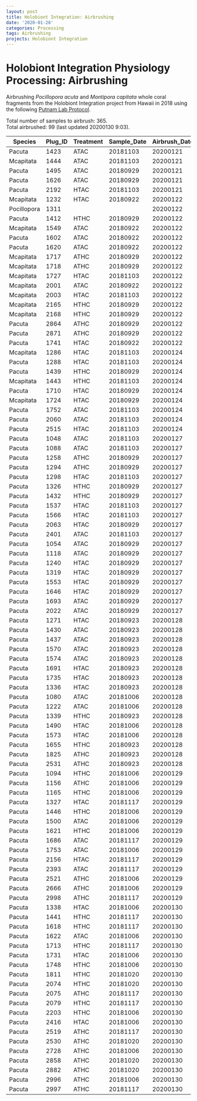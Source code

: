 ```yaml
---
layout: post
title: Holobiont Integration: Airbrushing
date: '2020-01-28'
categories: Processing
tags: Airbrushing
projects: Holobiont Integration
---
```


# Holobiont Integration Physiology Processing: Airbrushing

Airbrushing *Pocillopora acuta* and *Montipora capitata* whole coral fragments from the Holobiont Integration project from Hawaii in 2018 using the following [Putnam Lab Protocol](https://emmastrand.github.io/EmmaStrand_Notebook/Airbrushing-Protocol/).  

Total number of samples to airbrush: 365.  
Total airbrushed: 99 (last updated 20200130 9:03).  

| Species     | Plug_ID | Treatment | Sample_Date | Airbrush_Date | Airbrush_Tech | Homogenate_Vol_mL |
|-------------|---------|-----------|-------------|---------------|---------------|-------------------|
| Pacuta      | 1423    | ATAC      | 20181103    | 20200121      | ES            | 35                |
| Mcapitata   | 1444    | ATAC      | 20181103    | 20200121      | ES            | 25                |
| Pacuta      | 1495    | ATAC      | 20180929    | 20200121      | ES            | 12                |
| Pacuta      | 1626    | ATAC      | 20180929    | 20200121      | ES            | 40                |
| Pacuta      | 2192    | HTAC      | 20181103    | 20200121      | ES            | 20                |
| Mcapitata   | 1232    | HTAC      | 20180922    | 20200122      | ES            | 24                |
| Pocillopora | 1311    |           |             | 20200122      | ES            | 12.5              |
| Pacuta      | 1412    | HTHC      | 20180929    | 20200122      | ES            | 10                |
| Mcapitata   | 1549    | ATAC      | 20180922    | 20200122      | ES            | 32.5              |
| Pacuta      | 1602    | ATAC      | 20180922    | 20200122      | ES            | 18                |
| Pacuta      | 1620    | ATAC      | 20180922    | 20200122      | ES            | 11.5              |
| Mcapitata   | 1717    | ATHC      | 20180929    | 20200122      | ES            | 27                |
| Mcapitata   | 1718    | ATHC      | 20180929    | 20200122      | ES            | 40                |
| Mcapitata   | 1727    | HTAC      | 20181103    | 20200122      | ES            | 15                |
| Mcapitata   | 2001    | ATAC      | 20180922    | 20200122      | ES            | 17                |
| Mcapitata   | 2003    | HTAC      | 20181103    | 20200122      | ES            | 22.5              |
| Mcapitata   | 2165    | HTHC      | 20180929    | 20200122      | ES            | 29                |
| Mcapitata   | 2168    | HTHC      | 20180929    | 20200122      | ES            | 55                |
| Pacuta      | 2864    | ATHC      | 20180929    | 20200122      | ES            | 16                |
| Pacuta      | 2871    | ATHC      | 20180929    | 20200122      | ES            | 17                |
| Pacuta      | 1741    | HTAC      | 20180922    | 20200122      | ES            | 17.5              |
| Mcapitata   | 1286    | HTAC      | 20181103    | 20200124      | AF            | 15                |
| Pacuta      | 1288    | HTAC      | 20181103    | 20200124      | AF            | 17                |
| Pacuta      | 1439    | HTHC      | 20180929    | 20200124      | AF            | 19                |
| Mcapitata   | 1443    | HTHC      | 20181103    | 20200124      | AF            | 18                |
| Pacuta      | 1710    | HTAC      | 20180929    | 20200124      | AF            | 49                |
| Mcapitata   | 1724    | HTAC      | 20180929    | 20200124      | AF            | 30                |
| Pacuta      | 1752    | ATAC      | 20181103    | 20200124      | AF            | 12.5              |
| Pacuta      | 2060    | ATAC      | 20181103    | 20200124      | AF            | 16                |
| Pacuta      | 2515    | HTAC      | 20181103    | 20200124      | AF            | 15.5              |
| Pacuta      | 1048    | ATAC      | 20181103    | 20200127      | AF            | 8.5               |
| Pacuta      | 1088    | ATAC      | 20181103    | 20200127      | AM            | 17.5              |
| Pacuta      | 1258    | ATHC      | 20180929    | 20200127      | AF            | 9                 |
| Pacuta      | 1294    | ATHC      | 20180929    | 20200127      | AM            | 8                 |
| Pacuta      | 1298    | HTAC      | 20181103    | 20200127      | AF            | 17                |
| Pacuta      | 1326    | HTHC      | 20180929    | 20200127      | AF            | 14.5              |
| Pacuta      | 1432    | HTHC      | 20180929    | 20200127      | AM            | 22.5              |
| Pacuta      | 1537    | HTAC      | 20181103    | 20200127      | AF            | 8.5               |
| Pacuta      | 1566    | HTAC      | 20181103    | 20200127      | AM            | 13                |
| Pacuta      | 2063    | HTAC      | 20180929    | 20200127      | AM            | 34.5              |
| Pacuta      | 2401    | ATAC      | 20181103    | 20200127      | AM            | 10                |
| Pacuta      | 1054    | ATAC      | 20180929    | 20200127      | AM            | 22                |
| Pacuta      | 1118    | ATAC      | 20180929    | 20200127      | AM            | 17                |
| Pacuta      | 1240    | HTAC      | 20180929    | 20200127      | AF            | 7.5               |
| Pacuta      | 1319    | HTAC      | 20180929    | 20200127      | AF            | 16                |
| Pacuta      | 1553    | HTAC      | 20180929    | 20200127      | AF            | 15                |
| Pacuta      | 1646    | HTAC      | 20180929    | 20200127      | AF            | 17                |
| Pacuta      | 1693    | ATAC      | 20180929    | 20200127      | AM            | 30                |
| Pacuta      | 2022    | ATAC      | 20180929    | 20200127      | AM            | 20                |
| Pacuta      | 1271    | HTAC      | 20180923    | 20200128      | DC            | 17.5              |
| Pacuta      | 1430    | ATAC      | 20180923    | 20200128      | DC            | 20                |
| Pacuta      | 1437    | ATAC      | 20180923    | 20200128      | DC            | 47.5              |
| Pacuta      | 1570    | ATAC      | 20180923    | 20200128      | DC            | 30                |
| Pacuta      | 1574    | ATAC      | 20180923    | 20200128      | DC            | 20                |
| Pacuta      | 1691    | HTAC      | 20180923    | 20200128      | DC            | 12.5              |
| Pacuta      | 1735    | HTAC      | 20180923    | 20200128      | DC            | 29                |
| Pacuta      | 1336    | HTAC      | 20180923    | 20200128      | DC            | 9                 |
| Pacuta      | 1080    | ATAC      | 20181006    | 20200128      | AM            | 37.5              |
| Pacuta      | 1222    | ATAC      | 20181006    | 20200128      | AM            | 47                |
| Pacuta      | 1339    | HTHC      | 20180923    | 20200128      | DC            | 15                |
| Pacuta      | 1490    | HTAC      | 20181006    | 20200128      | AM            | 12                |
| Pacuta      | 1573    | HTAC      | 20181006    | 20200128      | AM            | 25                |
| Pacuta      | 1655    | HTHC      | 20180923    | 20200128      | DC            | 18                |
| Pacuta      | 1825    | ATHC      | 20180923    | 20200128      | DC            | 24.5              |
| Pacuta      | 2531    | ATHC      | 20180923    | 20200128      | DC            | 20                |
| Pacuta      | 1094    | HTHC      | 20181006    | 20200129      | AM            | 12.5              |
| Pacuta      | 1156    | ATHC      | 20181006    | 20200129      | AF            | 12.5              |
| Pacuta      | 1165    | HTHC      | 20181006    | 20200129      | AF            | 12                |
| Pacuta      | 1327    | HTAC      | 20181117    | 20200129      | AF            | 5                 |
| Pacuta      | 1446    | HTHC      | 20181006    | 20200129      | AM            | 37.5              |
| Pacuta      | 1500    | ATAC      | 20181006    | 20200129      | AF            | 15                |
| Pacuta      | 1621    | HTHC      | 20181006    | 20200129      | AF            | 17                |
| Pacuta      | 1686    | ATAC      | 20181117    | 20200129      | AF            | 7.5               |
| Pacuta      | 1753    | ATAC      | 20181006    | 20200129      | AF            | 12.5              |
| Pacuta      | 2156    | HTAC      | 20181117    | 20200129      | EC            | 5                 |
| Pacuta      | 2393    | ATAC      | 20181117    | 20200129      | AF            | 30                |
| Pacuta      | 2521    | ATHC      | 20181006    | 20200129      | AF            | 18.5              |
| Pacuta      | 2666    | ATHC      | 20181006    | 20200129      | AM            | 37                |
| Pacuta      | 2998    | ATHC      | 20181117    | 20200129      | AM            | 9.5               |
| Pacuta      | 1338    | HTAC      | 20181006    | 20200130      | DC            | 21                |
| Pacuta      | 1441    | HTHC      | 20181117    | 20200130      | DC            | 11                |
| Pacuta      | 1618    | HTHC      | 20181117    | 20200130      | DC            | 13                |
| Pacuta      | 1622    | ATAC      | 20181006    | 20200130      | DC            | 17.5              |
| Pacuta      | 1713    | HTHC      | 20181117    | 20200130      | DC            | 11                |
| Pacuta      | 1731    | HTAC      | 20181006    | 20200130      | AF            | 12.5              |
| Pacuta      | 1748    | HTHC      | 20181006    | 20200130      | AF            | 8.5               |
| Pacuta      | 1811    | HTHC      | 20181020    | 20200130      | EC            | 12.5              |
| Pacuta      | 2074    | HTHC      | 20181020    | 20200130      | AF            | 25                |
| Pacuta      | 2075    | ATHC      | 20181117    | 20200130      | DC            | 13                |
| Pacuta      | 2079    | HTHC      | 20181117    | 20200130      | DC            | 22.5              |
| Pacuta      | 2203    | HTHC      | 20181006    | 20200130      | AF            | 17                |
| Pacuta      | 2416    | HTAC      | 20181006    | 20200130      | DC            | 12.5              |
| Pacuta      | 2519    | ATHC      | 20181117    | 20200130      | DC            | 23                |
| Pacuta      | 2530    | ATHC      | 20181020    | 20200130      | EC            | 14                |
| Pacuta      | 2728    | ATHC      | 20181006    | 20200130      | AF            | 8                 |
| Pacuta      | 2858    | ATHC      | 20181020    | 20200130      | AF            | 7                 |
| Pacuta      | 2882    | ATHC      | 20181020    | 20200130      | EC            | 17.5              |
| Pacuta      | 2996    | ATHC      | 20181006    | 20200130      | AF            | 23                |
| Pacuta      | 2997    | ATHC      | 20181117    | 20200130      | DC            | 20                |
